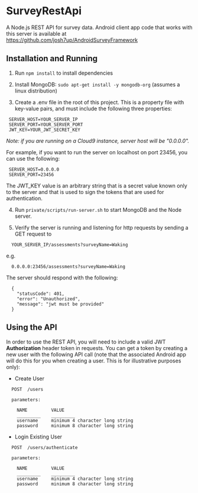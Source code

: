 # SurveyRestApi

A Node.js REST API for survey data. Android client app code that works with this server is available at https://github.com/josh7up/AndroidSurveyFramework

## Installation and Running

1) Run `npm install` to install dependencies

2) Install MongoDB: `sudo apt-get install -y mongodb-org` (assumes a linux distribution)

3) Create a .env file in the root of this project. This is a property file with key-value pairs, and must include the following three properties:

```
 SERVER_HOST=YOUR_SERVER_IP
 SERVER_PORT=YOUR_SERVER_PORT
 JWT_KEY=YOUR_JWT_SECRET_KEY
```
*Note: if you are running on a Cloud9 instance, server host will be "0.0.0.0".*

For example, if you want to run the server on localhost on port 23456, you can use the following:

```
 SERVER_HOST=0.0.0.0
 SERVER_PORT=23456
```

The JWT_KEY value is an arbitrary string that is a secret value known only to the server and that is used to sign the tokens that are used for authentication.

4) Run `private/scripts/run-server.sh` to start MongoDB and the Node server.
   
5) Verify the server is running and listening for http requests by sending a GET request to 

```
  YOUR_SERVER_IP/assessments?surveyName=Waking
```
  
  e.g.

```
  0.0.0.0:23456/assessments?surveyName=Waking
```

The server should respond with the following:

```
  {
    "statusCode": 401,
    "error": "Unauthorized",
    "message": "jwt must be provided"
  }
```

## Using the API

In order to use the REST API, you will need to include a valid JWT **Authorization** header token in requests. You can get a token by creating a new user with the following API call (note that the associated Android app will do this for you when creating a user. This is for illustrative purposes only):

- Create User

```
  POST  /users
  
  parameters:
  
    NAME         VALUE
    _________    _________
    username     minimum 4 character long string
    password     minimum 8 character long string
```

- Login Existing User

```
  POST  /users/authenticate
  
  parameters:
  
    NAME         VALUE
    _________    _________
    username     minimum 4 character long string
    password     minimum 8 character long string
```
